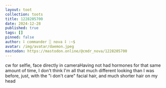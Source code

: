```yaml
---
layout: toot
collection: toots
title: 1228205700
date: 2024-12-28
published: true
tags: []
pinned: false
author: ⸸ commander ░ nova ⸸ :~$
avatar: /img/avatar/daemon.jpeg
mastodon: https://mastodon.online/@cmdr_nova/1228205700
---
```


cw for selfie, face directly in cameraHaving not had hormones for that same amount of time, I don't think I'm all that much different looking than I was before, just, with the "i don't care" facial hair, and much shorter hair on my head
